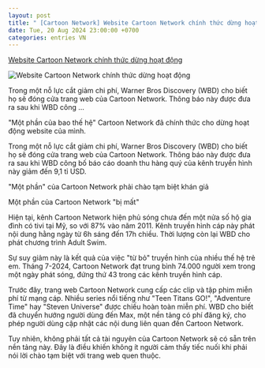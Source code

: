 ```yaml
---
layout: post
title: " [Cartoon Network] Website Cartoon Network chính thức dừng hoạt động"
date: Tue, 20 Aug 2024 23:00:00 +0700
categories: entries VN
---
```

[Website Cartoon Network chính thức dừng hoạt động](https://cuoi.tuoitre.vn/web-cartoon-network-chinh-thuc-dung-hoat-dong-20240821162848828.htm)

![Website Cartoon Network chính thức dừng hoạt động](https://cdn.tuoitre.vn/zoom/600_315/471584752817336320/2024/8/21/4563146639011217753729806841016517240774226n-172423243967599498956-209-0-539-630-crop-17242324991752001091914.jpg)

Trong một nỗ lực cắt giảm chi phí, Warner Bros Discovery (WBD) cho biết họ sẽ đóng cửa trang web của Cartoon Network. Thông báo này được đưa ra sau khi WBD công ...

"Một phần của bao thế hệ" Cartoon Network đã chính thức cho dừng hoạt động website của mình.

Trong một nỗ lực cắt giảm chi phí, Warner Bros Discovery (WBD) cho biết họ sẽ đóng cửa trang web của Cartoon Network. Thông báo này được đưa ra sau khi WBD công bố báo cáo doanh thu hàng quý của kênh truyền hình này giảm đến 9,1 tỉ USD.

"Một phần" của Cartoon Network phải chào tạm biệt khán giả

Một phần của Cartoon Network "bị mất"

Hiện tại, kênh Cartoon Network hiện phủ sóng chưa đến một nửa số hộ gia đình có tivi tại Mỹ, so với 87% vào năm 2011. Kênh truyền hình cáp này phát nội dung hằng ngày từ 6h sáng đến 17h chiều. Thời lượng còn lại WBD cho phát chương trình Adult Swim.

Sự suy giảm này là kết quả của việc "từ bỏ" truyền hình của nhiều thế hệ trẻ em. Tháng 7-2024, Cartoon Network đạt trung bình 74.000 người xem trong một ngày phát sóng, đứng thứ 43 trong các kênh truyền hình cáp.

Trước đây, trang web Cartoon Network cung cấp các clip và tập phim miễn phí từ mạng cáp. Nhiều series nổi tiếng như "Teen Titans GO!", "Adventure Time" hay "Steven Universe" được chiếu hoàn toàn miễn phí. WBD cho biết đã chuyển hướng người dùng đến Max, một nền tảng có phí đăng ký, cho phép người dùng cập nhật các nội dung liên quan đến Cartoon Network.

Tuy nhiên, không phải tất cả tài nguyên của Cartoon Network sẽ có sẵn trên nền tảng này. Đây là điều khiến không ít người cảm thấy tiếc nuối khi phải nói lời chào tạm biệt với trang web quen thuộc.

